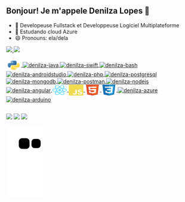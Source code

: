 ## Bonjour! Je m'appele Denilza Lopes 👋

- 🔭 Developeuse Fullstack et Developpeuse Logiciel Multiplateforme
- 🌱 Estudando cloud Azure 
- 😄 Pronouns: ela/dela

<div>
  <a href="https://https://github.com/denilzalopes/">
    <img height="180em" src="https://github-readme-stats.vercel.app/api?username=denilzalopes&show_icon=true&theme=dracula&include_all_commits=true&count_private=true"/>
    <img height="180em" src="https://github-readme-stats.vercel.app/api/top-langs/?username=denilzalopes&layout=compact&langs_count=16&theme=dracula"/>
</div>
<div style="display: inline_block"><br>
  
  <img align="center" alt="denilza-python" height="30" width="40" src="https://raw.githubusercontent.com/devicons/devicon/master/icons/python/python-original.svg"> 
  <img align="center" alt="denilza-java" height="30" width="40" src="https://cdn.jsdelivr.net/gh/devicons/devicon@latest/icons/java/java-original.svg" />
  <img align="center" alt="denilza-swift" height="30" width="40" src="https://cdn.jsdelivr.net/gh/devicons/devicon@latest/icons/swift/swift-original.svg" />
  <img align="center" alt="denilza-bash" height="30" width="40" src="https://cdn.jsdelivr.net/gh/devicons/devicon@latest/icons/bash/bash-original.svg" />
  <img align="center" alt="denilza-androidstudio" height="30" width="40" src="https://cdn.jsdelivr.net/gh/devicons/devicon@latest/icons/androidstudio/androidstudio-original.svg" />
  <img align="center" alt="denilza-php" height="30" width="40" src="https://cdn.jsdelivr.net/gh/devicons/devicon@latest/icons/php/php-plain.svg" />
  
  <img align="center" alt="denilza-postgresql" height="30" width="40" src="https://cdn.jsdelivr.net/gh/devicons/devicon@latest/icons/postgresql/postgresql-original-wordmark.svg" />
  <img align="center" alt="denilza-mongodb" height="30" width="40" src="https://cdn.jsdelivr.net/gh/devicons/devicon@latest/icons/mongodb/mongodb-original.svg" />
  <img align="center" alt="denilza-postman" height="30" width="40" src="https://cdn.jsdelivr.net/gh/devicons/devicon@latest/icons/postman/postman-original.svg" />

  <img align="center" alt="denilza-nodejs" height="30" width="40" src="https://cdn.jsdelivr.net/gh/devicons/devicon@latest/icons/nodejs/nodejs-original.svg" />  
  <img align="center" alt="denilza-angular" height="30" width="40" src="https://cdn.jsdelivr.net/gh/devicons/devicon@latest/icons/angular/angular-original.svg" />
  <img align="center" alt="denilza-React" height="30" width="40" src="https://raw.githubusercontent.com/devicons/devicon/master/icons/react/react-original.svg">
  <img align="center" alt="denilza-Js" height="30" width="40" src="https://raw.githubusercontent.com/devicons/devicon/master/icons/javascript/javascript-plain.svg">
  <img align="center" alt="denilza-HTML" height="30" width="40" src="https://raw.githubusercontent.com/devicons/devicon/master/icons/html5/html5-original.svg">
  <img align="center" alt="denilza-CSS" height="30" width="40" src="https://raw.githubusercontent.com/devicons/devicon/master/icons/css3/css3-original.svg">
          
  <img align="center" alt="denilza-azure" height="30" width="40" src="https://cdn.jsdelivr.net/gh/devicons/devicon@latest/icons/azure/azure-original.svg" />
  <img align="center" alt="denilza-arduino" height="30" width="40" src="https://cdn.jsdelivr.net/gh/devicons/devicon@latest/icons/arduino/arduino-original-wordmark.svg" />
</div>

##
<div>
  <a href="https://www.linkedin.com/in/denilza-l-61632a90/" target="_blank"><img src="https://img.shields.io/badge/-LinkedIn-%230077B5?style=for-the-badge&logo=linkedin&logoColor=white" target="_blank"></a> 
 <a href="https://discord.gg/@me" target="_blank"><img src="https://img.shields.io/badge/Discord-7289DA?style=for-the-badge&logo=discord&logoColor=white" target="_blank"></a> 
 <a href = "mailto:deninanj@gmail.com"><img src="https://img.shields.io/badge/-Gmail-%23333?style=for-the-badge&logo=gmail&logoColor=white" target="_blank"></a>
</div>

![Snake animation](https://github.com/denilzalopes/denilzalopes/blob/output/github-contribution-grid-snake.svg)
